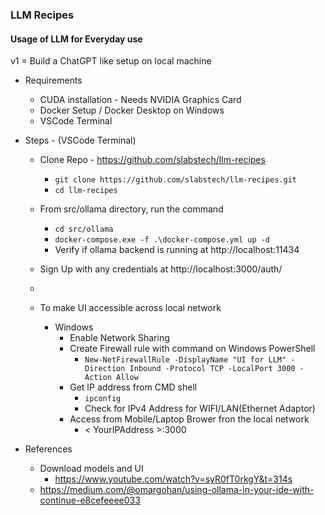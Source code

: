 ### LLM Recipes

#### Usage of LLM for Everyday use

v1 = Build a ChatGPT like setup on local machine

- Requirements
    - CUDA installation - Needs NVIDIA Graphics Card
    - Docker Setup / Docker Desktop on Windows
    - VSCode Terminal

- Steps - (VSCode Terminal)
    - Clone Repo - https://github.com/slabstech/llm-recipes
        - `git clone https://github.com/slabstech/llm-recipes.git`
        - `cd llm-recipes`
    - From src/ollama directory, run the command
        - `cd src/ollama`
        - `docker-compose.exe -f .\docker-compose.yml up -d`
        - Verify if ollama backend is running at http://localhost:11434
    - Sign Up with any credentials at http://localhost:3000/auth/
    - 

    - To make UI accessible across local network
        - Windows
            - Enable Network Sharing
            - Create Firewall rule with command on Windows PowerShell
                - `New-NetFirewallRule -DisplayName "UI for LLM" -Direction Inbound -Protocol TCP -LocalPort 3000 -Action Allow`
            - Get IP address from CMD shell
                - `ipconfig`
                - Check for IPv4 Address for WIFI/LAN(Ethernet Adaptor)
            - Access from Mobile/Laptop Brower fron the local network
                - < YourIPAddress >:3000


- References
    - Download models and UI 
        - https://www.youtube.com/watch?v=syR0fT0rkgY&t=314s
    - https://medium.com/@omargohan/using-ollama-in-your-ide-with-continue-e8cefeeee033